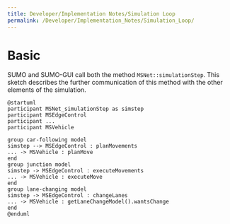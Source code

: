 ```yaml
---
title: Developer/Implementation Notes/Simulation Loop
permalink: /Developer/Implementation_Notes/Simulation_Loop/
---
```


# Basic

SUMO and SUMO-GUI call both the method `MSNet::simulationStep`. 
This sketch describes the further communication of this method 
with the other elements of the simulation.

```plantuml
@startuml
participant MSNet_simulationStep as simstep
participant MSEdgeControl
participant ...
participant MSVehicle

group car-following model
simstep --> MSEdgeControl : planMovements
... -> MSVehicle : planMove
end
group junction model
simstep -> MSEdgeControl : executeMovements
... -> MSVehicle : executeMove
end
group lane-changing model
simstep -> MSEdgeControl : changeLanes
... -> MSVehicle : getLaneChangeModel().wantsChange
end
@enduml
```
